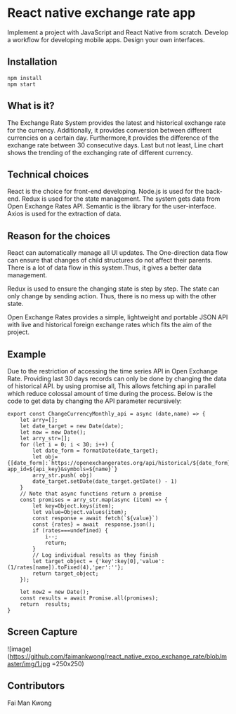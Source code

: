 # React native exchange rate app

Implement a project with JavaScript and React Native from scratch.
Develop a workflow for developing mobile apps.
Design your own interfaces.

Installation
-----------
```
npm install
npm start
```
What is it? 
-----------
The Exchange Rate System provides the latest and historical exchange rate for the currency. 
Additionally, it provides conversion between different currencies on a certain day. 
Furthermore,it provides the difference of the exchange rate between 30 consecutive days. 
Last but not least, Line chart shows the trending of the exchanging rate of different currency.

Technical choices
-----------
React is the choice for front-end developing. Node.js is used for the back-end. 
Redux is used for the state management. The system gets data from Open Exchange Rates API. 
Semantic is the library for the user-interface. Axios is used for the extraction of data.

Reason for the choices
-----------
React can automatically manage all UI updates. The One-direction data flow can ensure that 
changes of child structures do not affect their parents. There is a lot of data flow in this 
system.Thus, it gives a better data management. 

Redux is used to ensure the changing state is step by step. The state can only change by sending action. 
Thus, there is no mess up with the other state.

Open Exchange Rates provides a simple, lightweight and portable JSON API with live and historical foreign 
exchange rates which fits the aim of the project. 

  

Example
-----------
Due to the restriction of accessing the time series API in Open Exchange Rate. 
Providing last 30 days records can only be done by changing the data of historical API. 
by using promise all, This allows fetching api in parallel which reduce colossal amount of time during the process.
Below is the code to get data by changing the API parameter recursively:
```
export const ChangeCurrencyMonthly_api = async (date,name) => {
    let arry=[];
    let date_target = new Date(date);
    let now = new Date();
    let arry_str=[];
    for (let i = 0; i < 30; i++) {
        let date_form = formatDate(date_target);
        let obj={[date_form]:`https://openexchangerates.org/api/historical/${date_form}.json?app_id=${api_key}&symbols=${name}`}
        arry_str.push( obj)
        date_target.setDate(date_target.getDate() - 1)
    }
    // Note that async functions return a promise
    const promises = arry_str.map(async (item) => {
        let key=Object.keys(item);
        let value=Object.values(item);
        const response = await fetch(`${value}`)
        const {rates} = await  response.json();
        if (rates===undefined) {
            i--;
            return;
        }
        // Log individual results as they finish
        let target_object = {'key':key[0],'value':(1/rates[name]).toFixed(4),'per':''};
        return target_object;
    });

    let now2 = new Date();
    const results = await Promise.all(promises);
    return  results;
}

```
Screen Capture
-----------
![image](https://github.com/faimankwong/react_native_expo_exchange_rate/blob/master/img/1.jpg =250x250)


Contributors
-----------
Fai Man Kwong
